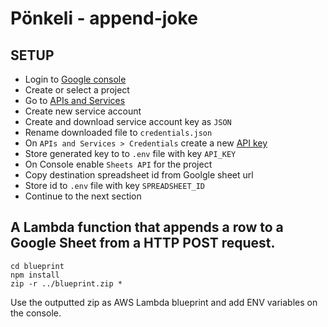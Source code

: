# Pönkeli - append-joke

## SETUP 

- Login to [Google console](https://console.cloud.google.com)
- Create or select a project
- Go to [APIs and Services](https://console.cloud.google.com/apis/credentials)
- Create new service account
- Create and download service account key as `JSON`
- Rename downloaded file to `credentials.json`
- On `APIs and Services > Credentials` create a new [API key](https://console.cloud.google.com/apis/credentials)
- Store generated key to to `.env` file with key `API_KEY`
- On Console enable `Sheets API` for the project
- Copy destination spreadsheet id from Goolgle sheet url
- Store id to `.env` file with key `SPREADSHEET_ID`
- Continue to the next section
## A Lambda function that appends a row to a Google Sheet from a HTTP POST request.

```
cd blueprint
npm install
zip -r ../blueprint.zip *
```

Use the outputted zip as AWS Lambda blueprint and add ENV variables on the console.
